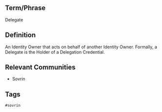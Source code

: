 ## Term/Phrase
Delegate

## Definition
An Identity Owner that acts on behalf of another Identity Owner. Formally, a Delegate is the Holder of a Delegation Credential.

## Relevant Communities
* Sovrin

## Tags
```
#sovrin
```

